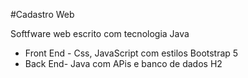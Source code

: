 #Cadastro Web

Softfware web escrito com tecnologia Java 
* Front End - Css, JavaScript com estilos Bootstrap 5 
* Back End- Java  com APis e banco de dados H2
